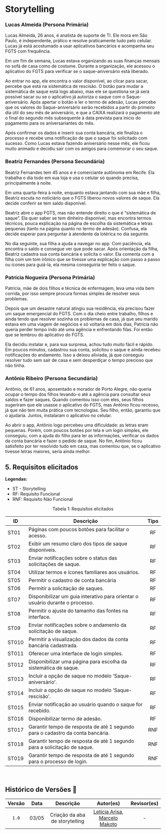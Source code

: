 # Storytelling

### Lucas Almeida (Persona Primária) 

Lucas Almeida, 26 anos, é analista de suporte de TI. Ele mora em São Paulo, é independente, prático e resolve praticamente tudo pelo celular. Lucas já está acostumado a usar aplicativos bancários e acompanha seu FGTS com frequência. 

Em um fim de semana, Lucas estava organizando as suas finanças mensais no sofá de casa como de costume. Durante a organização, ele acessou o aplicativo do FGTS para verificar se o saque-aniversário está liberado. 

Ao entrar no app, ele encontra o valor disponível, ao clicar para sacar, percebe que está na sistemática de rescisão. O botão para mudar a sistemática de saque está logo abaixo, mas ele se questiona se já será possível sacar ou se o aplicativo já autoriza o saque com o Saque-aniversário. Após apertar o botão e ler o termo de adesão, Lucas percebe que os valores do Saque-aniversário serão recebidos a partir do primeiro dia útil do seu mês de aniversário, e que a CAIXA realizará o pagamento até o final do segundo mês subsequente à data prevista para início do pagamento para os aniversariantes do mês. 

Após confirmar os dados e inserir sua conta bancária, ele finaliza o processo e recebe uma notificação de que o saque foi solicitado com sucesso. Como Lucas estava fazendo aniversário nesse mês, ele ficou muito animado e decidiu sair com os amigos para comemorar o seu saque.


### Beatriz Fernandes (Persona Secundária) 

Beatriz Fernandes tem 45 anos e é comerciante autônoma em Recife. Ela trabalha o dia todo em sua loja e usa o celular só quando precisa, principalmente à noite. 

Em uma quarta-feira à noite, enquanto estava jantando com sua mãe e filha, Beatriz escuta no noticiário que o FGTS liberou novos valores de saque. Ela decide conferir se tem saldo disponível. 

Beatriz abre o app FGTS, mas não entende direito o que é “sistemática de saque”. Ela quer saber se tem dinheiro disponível, mas encontra termos técnicos, pouca explicação na página de escolha da sistemática e letras pequenas (tanto na página quanto no termo de adesão). Confusa, ela decide esperar para perguntar à atendente da lotérica no dia seguinte. 

No dia seguinte, sua filha a ajuda a navegar no app. Com paciência, ela encontra o saldo e consegue ver que pode sacar. Após orientação da filha, Beatriz cadastra sua conta bancária e solicita o valor. Ela comenta com a filha com um tom irônico que se tivesse uma explicação com passo a passo ou ícones para guiá-la, ela mesma conseguiria ter feito o saque. 

### Patrícia Nogueira (Persona Primária) 

Patrícia, mãe de dois filhos e técnica de enfermagem, leva uma vida bem corrida, por isso sempre procura formas simples de resolver seus problemas.

Depois que um desastre natural atingiu sua residência, ela precisou fazer um saque emergencial do FGTS. Com o dia cheio entre trabalho, filhos e ainda tendo que resolver sozinha os problemas de casa, já que seu marido estava em uma viagem de negócios e só voltaria em dois dias, Patrícia não queria perder tempo indo até uma agência e enfrentando filas. Foi então que se lembrou do aplicativo do FGTS.

Ela decidiu instalar e, para sua surpresa, achou tudo muito fácil e rápido. Em poucos minutos, cadastrou sua conta, solicitou o saque e ainda recebeu notificações do andamento. Isso a deixou aliviada, já que conseguiu resolver tudo sem sair de casa e sem desperdiçar o tempo precioso que não tinha.

### Antônio Ribeiro (Persona Secundária)

Antônio, de 61 anos, aposentado e morador de Porto Alegre, não queria ocupar o tempo dos filhos levando-o até a agência para consultar seus saldos e fazer saques. Quando comentou isso com eles, seus filhos sugeriram que ele usasse o aplicativo do FGTS, mas Antônio ficou receoso, já que não tem muita prática com tecnologias. Seu filho, então, garantiu que o ajudaria. Juntos, instalaram o aplicativo no celular.

Ao abrir o app, Antônio logo percebeu uma dificuldade: as letras eram pequenas. Porém, com poucos botões por tela e um login simples, ele conseguiu, com a ajuda do filho para ler as informações, verificar os dados da conta bancária e fazer o pedido de saque. No fim, Antônio ficou satisfeito por ter resolvido tudo em casa, mas comentou que, se o aplicativo tivesse letras maiores, seria ainda melhor.


## 5. Requisitos elicitados
**Legendas:**

* ST - Storytelling
* RF: Requisito Funcional
* RNF: Requisito Não Funcional

<div style="text-align: center">
<p>Tabela 1: Requisitos elicitados</p>
</div>

| ID   | Descrição                                                                                                                                                                | Tipo |
| ---- | ------------------------------------------------------------------------------------------------------------------------------------------------------------------------ |:----:|
| ST01 | Páginas com poucos botões para facilitar o acesso. | RF |
| ST02 | Exibir um resumo claro dos tipos de saque disponíveis. | RF |
| ST03 | Enviar notificações sobre o status das solicitações de saque. | RF |
| ST04 | Utilizar termos e ícones familiares aos usuários. | RF |
| ST05 | Permitir o cadastro de conta bancária | RF |
| ST06 | Permitir a solicitação de saques. | RF |
| ST07 | Disponibilizar um guia interativo para orientar o usuário durante o processo. | RF |
| ST08 | Permitir o ajuste do tamanho das fontes na interface. | RF |
| ST09 | Enviar notificações sobre o andamento da solicitação de saque. | RF |
| ST010 | Permitir a visualização dos dados da conta bancária cadastrada. | RF |
| ST011 | Oferecer uma interface de login simples. | RF |
| ST012 | Disponibilizar uma página para escolha da sistemática de saque. | RF |
| ST013 | Incluir a opção de saque no modelo ‘Saque-aniversário’. | RF |
| ST014 | Incluir a opção de saque no modelo ‘Saque-rescisão’. | RF |
| ST015 | Enviar notificação ao usuário quando o saque for recebido. | RF |
| ST016 | Disponibilizar termo de adesão. | RF |
| ST017 | Garantir tempo de resposta de até 1 segundo para o cadastro da conta bancária. | RNF |
| ST018 | Garantir tempo de resposta de até 1 segundo para a solicitação de saque. | RNF |
| ST019 | Garantir tempo de resposta de até 1 segundo para o processo de login. | RNF |


<br>

## Histórico de Versões 📅

| Versão | Data | Descrição | Autor(es) | Revisor(es) |
| :-: | :-: | :-: | :-: | :-: |
| `1.0`  | 03/05 | Criação da aba de storytelling | [Leticia Arisa](https://github.com/Leticia-Arisa-K-Higa), [Marcelo Makoto](https://github.com/MM4k) | - |

